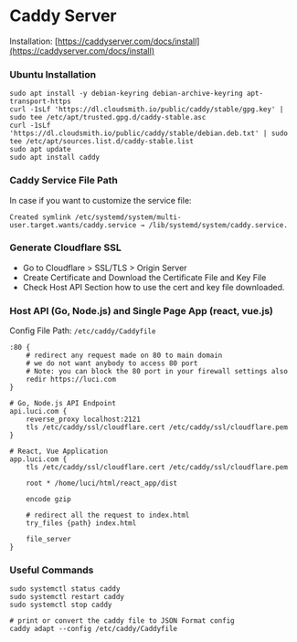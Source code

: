 # Caddy Server

Installation: [https://caddyserver.com/docs/install](https://caddyserver.com/docs/install)

### Ubuntu Installation

```
sudo apt install -y debian-keyring debian-archive-keyring apt-transport-https
curl -1sLf 'https://dl.cloudsmith.io/public/caddy/stable/gpg.key' | sudo tee /etc/apt/trusted.gpg.d/caddy-stable.asc
curl -1sLf 'https://dl.cloudsmith.io/public/caddy/stable/debian.deb.txt' | sudo tee /etc/apt/sources.list.d/caddy-stable.list
sudo apt update
sudo apt install caddy
```

### Caddy Service File Path

In case if you want to customize the service file:

`Created symlink /etc/systemd/system/multi-user.target.wants/caddy.service → /lib/systemd/system/caddy.service.`

### Generate Cloudflare SSL&#x20;

* Go to Cloudflare > SSL/TLS > Origin Server
* Create Certificate and Download the Certificate File and Key File
* Check Host API Section how to use the cert and key file downloaded.

### Host API (Go, Node.js) and Single Page App (react, vue.js)

Config File Path: `/etc/caddy/Caddyfile`

```
:80 {	
    # redirect any request made on 80 to main domain
    # we do not want anybody to access 80 port
    # Note: you can block the 80 port in your firewall settings also
    redir https://luci.com
}

# Go, Node.js API Endpoint
api.luci.com {
    reverse_proxy localhost:2121
    tls /etc/caddy/ssl/cloudflare.cert /etc/caddy/ssl/cloudflare.pem 
}

# React, Vue Application
app.luci.com {
    tls /etc/caddy/ssl/cloudflare.cert /etc/caddy/ssl/cloudflare.pem 

    root * /home/luci/html/react_app/dist
    
    encode gzip

    # redirect all the request to index.html
	try_files {path} index.html

    file_server   
}
```

### Useful Commands

```
sudo systemctl status caddy
sudo systemctl restart caddy
sudo systemctl stop caddy

# print or convert the caddy file to JSON Format config
caddy adapt --config /etc/caddy/Caddyfile
```
